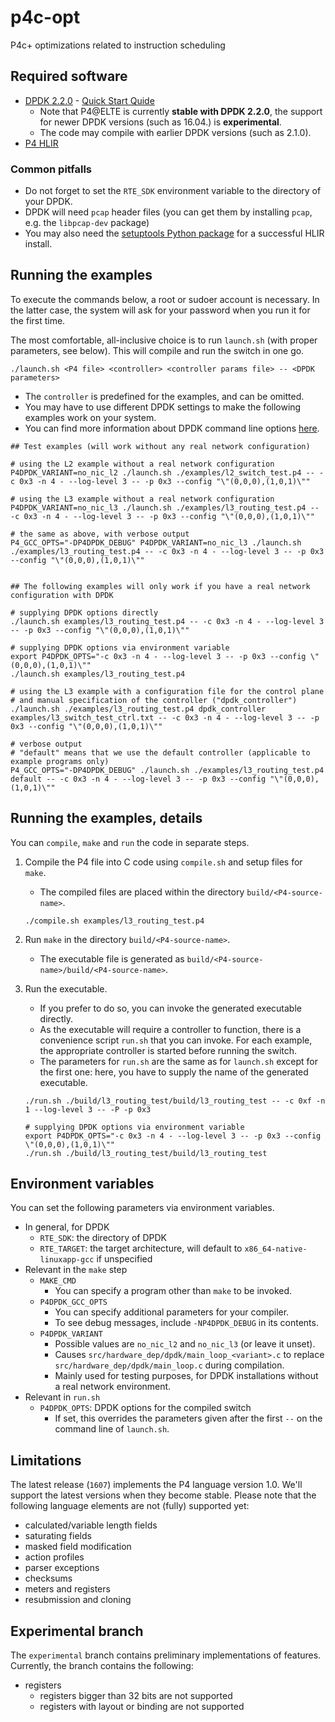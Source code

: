 
# p4c-opt

P4c+ optimizations related to instruction scheduling


## Required software

- [DPDK 2.2.0](http://dpdk.org/download) - [Quick Start Quide](http://dpdk.org/doc/quick-start)
    - Note that P4@ELTE is currently **stable with DPDK 2.2.0**, the support for newer DPDK versions (such as 16.04.) is **experimental**.
    - The code may compile with earlier DPDK versions (such as 2.1.0).
- [P4 HLIR](https://github.com/p4lang/p4-hlir)

### Common pitfalls

- Do not forget to set the `RTE_SDK` environment variable to the directory of your DPDK.
- DPDK will need `pcap` header files (you can get them by installing `pcap`, e.g. the `libpcap-dev` package)
- You may also need the [setuptools Python package](https://pypi.python.org/pypi/setuptools) for a successful HLIR install.

## Running the examples

To execute the commands below, a root or sudoer account is necessary.
In the latter case, the system will ask for your password when you run it for the first time.

The most comfortable, all-inclusive choice is to run `launch.sh` (with proper parameters, see below). This will compile and run the switch in one go.

~~~~~~~~{.bash}
./launch.sh <P4 file> <controller> <controller params file> -- <DPDK parameters>
~~~~~~~~

- The `controller` is predefined for the examples, and can be omitted.
- You may have to use different DPDK settings to make the following examples work on your system.
- You can find more information about DPDK command line options [here](http://dpdk.org/doc/guides-16.04/testpmd_app_ug/run_app.html#eal-command-line-options).

~~~~~~~~{.bash}
## Test examples (will work without any real network configuration)

# using the L2 example without a real network configuration
P4DPDK_VARIANT=no_nic_l2 ./launch.sh ./examples/l2_switch_test.p4 -- -c 0x3 -n 4 - --log-level 3 -- -p 0x3 --config "\"(0,0,0),(1,0,1)\""

# using the L3 example without a real network configuration
P4DPDK_VARIANT=no_nic_l3 ./launch.sh ./examples/l3_routing_test.p4 -- -c 0x3 -n 4 - --log-level 3 -- -p 0x3 --config "\"(0,0,0),(1,0,1)\""

# the same as above, with verbose output
P4_GCC_OPTS="-DP4DPDK_DEBUG" P4DPDK_VARIANT=no_nic_l3 ./launch.sh ./examples/l3_routing_test.p4 -- -c 0x3 -n 4 - --log-level 3 -- -p 0x3 --config "\"(0,0,0),(1,0,1)\""


## The following examples will only work if you have a real network configuration with DPDK

# supplying DPDK options directly
./launch.sh examples/l3_routing_test.p4 -- -c 0x3 -n 4 - --log-level 3 -- -p 0x3 --config "\"(0,0,0),(1,0,1)\""

# supplying DPDK options via environment variable
export P4DPDK_OPTS="-c 0x3 -n 4 - --log-level 3 -- -p 0x3 --config \"(0,0,0),(1,0,1)\""
./launch.sh examples/l3_routing_test.p4

# using the L3 example with a configuration file for the control plane
# and manual specification of the controller ("dpdk_controller")
./launch.sh ./examples/l3_routing_test.p4 dpdk_controller examples/l3_switch_test_ctrl.txt -- -c 0x3 -n 4 - --log-level 3 -- -p 0x3 --config "\"(0,0,0),(1,0,1)\""

# verbose output
# "default" means that we use the default controller (applicable to example programs only)
P4_GCC_OPTS="-DP4DPDK_DEBUG" ./launch.sh ./examples/l3_routing_test.p4 default -- -c 0x3 -n 4 - --log-level 3 -- -p 0x3 --config "\"(0,0,0),(1,0,1)\""
~~~~~~~~


## Running the examples, details

You can `compile`, `make` and `run` the code in separate steps.

1.  Compile the P4 file into C code using `compile.sh` and setup files for `make`.
    - The compiled files are placed within the directory `build/<P4-source-name>`.

    ~~~~~~~~{.bash}
    ./compile.sh examples/l3_routing_test.p4
    ~~~~~~~~

1.  Run `make` in the directory `build/<P4-source-name>`.
    - The executable file is generated as `build/<P4-source-name>/build/<P4-source-name>`.
1.  Run the executable.
    - If you prefer to do so, you can invoke the generated executable directly.
    - As the executable will require a controller to function,
      there is a convenience script `run.sh` that you can invoke.
      For each example, the appropriate controller is started before running the switch.
    - The parameters for `run.sh` are the same as for `launch.sh`
      except for the first one: here, you have to supply the name of the generated executable.

    ~~~~~~~~{.bash}
    ./run.sh ./build/l3_routing_test/build/l3_routing_test -- -c 0xf -n 1 --log-level 3 -- -P -p 0x3

    # supplying DPDK options via environment variable
    export P4DPDK_OPTS="-c 0x3 -n 4 - --log-level 3 -- -p 0x3 --config \"(0,0,0),(1,0,1)\""
    ./run.sh ./build/l3_routing_test/build/l3_routing_test
    ~~~~~~~~


## Environment variables

You can set the following parameters via environment variables.

- In general, for DPDK
    - `RTE_SDK`: the directory of DPDK
    - `RTE_TARGET`: the target architecture, will default to `x86_64-native-linuxapp-gcc` if unspecified
- Relevant in the `make` step
    - `MAKE_CMD`
        - You can specify a program other than `make` to be invoked.
    - `P4DPDK_GCC_OPTS`
        - You can specify additional parameters for your compiler.
        - To see debug messages, include `-NP4DPDK_DEBUG` in its contents.
    - `P4DPDK_VARIANT`
        - Possible values are `no_nic_l2` and `no_nic_l3` (or leave it unset).
        - Causes `src/hardware_dep/dpdk/main_loop_<variant>.c` to replace `src/hardware_dep/dpdk/main_loop.c` during compilation.
        - Mainly used for testing purposes, for DPDK installations without a real network environment.
- Relevant in `run.sh`
    - `P4DPDK_OPTS`: DPDK options for the compiled switch
        - If set, this overrides the parameters given after the first `--` on the command line of `launch.sh`.

## Limitations

The latest release (`1607`) implements the P4 language version 1.0. We'll support the latest versions when they become stable. Please note that the following language elements are not (fully) supported yet:
 - calculated/variable length fields
 - saturating fields
 - masked field modification
 - action profiles
 - parser exceptions
 - checksums
 - meters and registers
 - resubmission and cloning


## Experimental branch

The `experimental` branch contains preliminary implementations of features.
Currently, the branch contains the following:

- registers
    - registers bigger than 32 bits are not supported
    - registers with layout or binding are not supported
